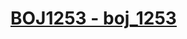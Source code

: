 # [BOJ1253 - boj_1253](https://www.acmicpc.net/problem/1253)
<!--tags: binary search, ds, hashset, sorting, two-pointer-->
